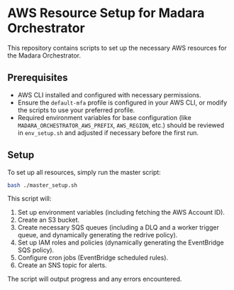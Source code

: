 # AWS Resource Setup for Madara Orchestrator

This repository contains scripts to set up the necessary AWS resources for the Madara Orchestrator.

## Prerequisites

*   AWS CLI installed and configured with necessary permissions.
*   Ensure the `default-mfa` profile is configured in your AWS CLI, or modify the scripts to use your preferred profile.
*   Required environment variables for base configuration (like `MADARA_ORCHESTRATOR_AWS_PREFIX`, `AWS_REGION`, etc.) should be reviewed in `env_setup.sh` and adjusted if necessary before the first run.

## Setup

To set up all resources, simply run the master script:

```bash
bash ./master_setup.sh
```

This script will:
1.  Set up environment variables (including fetching the AWS Account ID).
2.  Create an S3 bucket.
3.  Create necessary SQS queues (including a DLQ and a worker trigger queue, and dynamically generating the redrive policy).
4.  Set up IAM roles and policies (dynamically generating the EventBridge SQS policy).
5.  Configure cron jobs (EventBridge scheduled rules).
6.  Create an SNS topic for alerts.

The script will output progress and any errors encountered.
